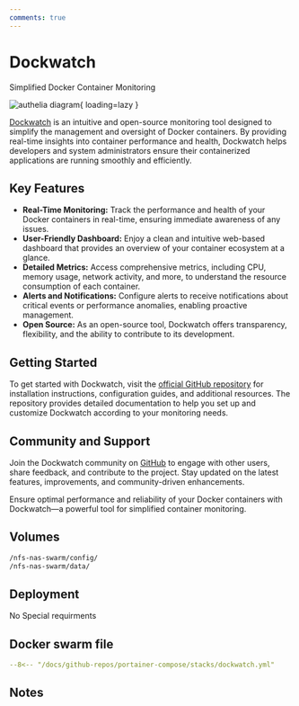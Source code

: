 ```yaml
---
comments: true
---
```


# Dockwatch

Simplified Docker Container Monitoring

![authelia diagram](/assets/diagrams/authelia.png){ loading=lazy }

[Dockwatch](https://github.com/sourcefuse/dockwatch) is an intuitive and open-source monitoring tool designed to simplify the management and oversight of Docker containers. By providing real-time insights into container performance and health, Dockwatch helps developers and system administrators ensure their containerized applications are running smoothly and efficiently.

## Key Features

- **Real-Time Monitoring:** Track the performance and health of your Docker containers in real-time, ensuring immediate awareness of any issues.
- **User-Friendly Dashboard:** Enjoy a clean and intuitive web-based dashboard that provides an overview of your container ecosystem at a glance.
- **Detailed Metrics:** Access comprehensive metrics, including CPU, memory usage, network activity, and more, to understand the resource consumption of each container.
- **Alerts and Notifications:** Configure alerts to receive notifications about critical events or performance anomalies, enabling proactive management.
- **Open Source:** As an open-source tool, Dockwatch offers transparency, flexibility, and the ability to contribute to its development.

## Getting Started

To get started with Dockwatch, visit the [official GitHub repository](https://github.com/sourcefuse/dockwatch) for installation instructions, configuration guides, and additional resources. The repository provides detailed documentation to help you set up and customize Dockwatch according to your monitoring needs.

## Community and Support

Join the Dockwatch community on [GitHub](https://github.com/sourcefuse/dockwatch) to engage with other users, share feedback, and contribute to the project. Stay updated on the latest features, improvements, and community-driven enhancements.

Ensure optimal performance and reliability of your Docker containers with Dockwatch—a powerful tool for simplified container monitoring.


## Volumes

```bash
/nfs-nas-swarm/config/
/nfs-nas-swarm/data/
```

## Deployment
No Special requirments

## Docker swarm file
``` yaml linenums="1" 
--8<-- "/docs/github-repos/portainer-compose/stacks/dockwatch.yml"
```

## Notes

